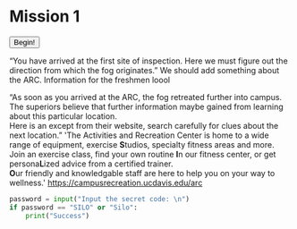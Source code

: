# Mission 1

<button type="button" onclick="document.getElementById('demo').innerHTML='Mission 1: Hutchinson Field/ARC'">Begin!</button>

<p id="demo"></p>

“You have arrived at the first site of inspection. Here we must figure out the direction from which the fog originates.” 
We should add something about the ARC. Information for the freshmen loool

“As soon as you arrived at the ARC, the fog retreated further into campus.   
The superiors believe that further information maybe gained from learning about this particular location.  
 Here is an except from their website, search carefully for clues about the next location.” 
	'The Activities and Recreation Center is home to a wide range of equipment, exercise **S**tudios, specialty fitness areas and more.   
	Join an exercise class, find your own routine **I**n our fitness center, or get persona**L**ized advice from a certified trainer.   
	**O**ur friendly and knowledgable staff are here to help you on your way to wellness.'
https://campusrecreation.ucdavis.edu/arc

```python 
password = input("Input the secret code: \n")
if password == "SILO" or "Silo":
	print("Success")
```
